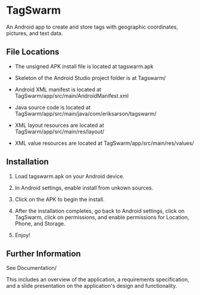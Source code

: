 # TagSwarm
An Android app to create and store tags with geographic coordinates, pictures, and text data.


## File Locations


- The unsigned APK install file is located at tagswarm.apk

- Skeleton of the Android Studio project folder is at Tagswarm/

- Android XML manifest is located at TagSwarm/app/src/main/AndroidManifest.xml

- Java source code is located at TagSwarm/app/src/main/java/com/eriksarson/tagswarm/

- XML layout resources are located at TagSwarm/app/src/main/res/layout/

- XML value resources are located at TagSwarm/app/src/main/res/values/



## Installation


1. Load tagswarm.apk on your Android device.

2. In Android settings, enable install from unkown sources.

3. Click on the APK to begin the install.

4. After the installation completes, go back to Android settings, click on TagSwarm, 
   click on permissions, and enable permissions for Location, Phone, and Storage.

5. Enjoy! 


## Further Information


See Documentation/

This includes an overview of the application, a requirements specification, and a slide
presentation on the application's design and functionality. 
